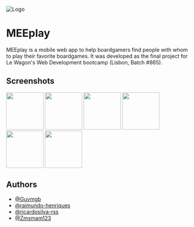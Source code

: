 
![Logo](https://res.cloudinary.com/dn5tbyplt/image/upload/v1655233825/logogithub_1_helpgg.png)


# MEEplay

MEEplay is a mobile web app to help boardgamers find people with whom to play their favorite boardgames. 
It was developed as the final project for Le Wagon's Web Development bootcamp (Lisbon, Batch #865).



## Screenshots

<img src="https://res.cloudinary.com/dn5tbyplt/image/upload/v1655225438/IMG_7221_qsxnwo.jpg" width="100">
<img src="https://res.cloudinary.com/dn5tbyplt/image/upload/v1655225439/IMG_7222_j4tets.jpg" width="100">
<img src="https://res.cloudinary.com/dn5tbyplt/image/upload/v1655225445/IMG_7226_kiwn0v.jpg" width="100">
<img src="https://res.cloudinary.com/dn5tbyplt/image/upload/v1655225442/IMG_7225_lncbdz.jpg" width="100">
<img src="https://res.cloudinary.com/dn5tbyplt/image/upload/v1655225452/IMG_7224_xy60le.jpg" width="100">
<img src="https://res.cloudinary.com/dn5tbyplt/image/upload/v1655225453/IMG_7227_wgka44.jpg" width="100">

## Authors

- [@Guymgb](https://github.com/Guymgb)
- [@raimundo-henriques](https://github.com/raimundo-henriques)
- [@ricardosilva-rss](https://github.com/ricardosilva-rss)
- [@Zmsmam123](https://github.com/Zmsmam123)


